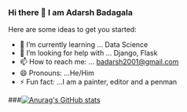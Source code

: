 ### Hi there 👋 I am Adarsh Badagala



Here are some ideas to get you started:

- 🌱 I’m currently learning ... Data Science
- 🤔 I’m looking for help with ... Django, Flask
- 📫 How to reach me: ... badarsh2001@gmail.com
- 😄 Pronouns: ...He/Him
- ⚡ Fun fact: ...I am a painter, editor and a penman

###[![Anurag's GitHub stats](https://github-readme-stats.vercel.app/api?username=BadagalaAdarsh)](https://github.com/anuraghazra/github-readme-stats)


